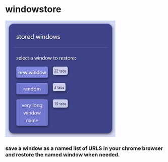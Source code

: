 # windowstore

![example (sidepanel)](https://raw.githubusercontent.com/kpunno/windowstore/main/sample/windowstore-example.png)

### save a window as a **named** list of URLS in your **chrome browser** and restore the named window when needed.
